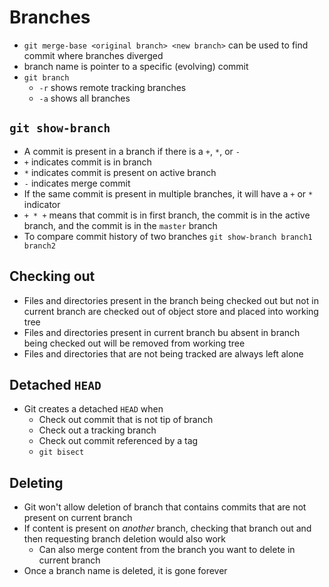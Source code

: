 # Branches

* `git merge-base <original branch> <new branch>` can be used to find commit where branches diverged
* branch name is pointer to a specific (evolving) commit
* `git branch`
  * `-r` shows remote tracking branches
  * `-a` shows all branches

## `git show-branch`

* A commit is present in a branch if there is a `+`, `*`, or `-`
* `+` indicates commit is in branch
* `*` indicates commit is present on active branch
* `-` indicates merge commit
* If the same commit is present in multiple branches, it will have a `+` or `*` indicator
* `+ * +` means that commit is in first branch, the commit is in the active branch, and the commit is in the `master` branch
* To compare commit history of two branches `git show-branch branch1 branch2`

## Checking out

* Files and directories present in the branch being checked out but not in current branch are checked out of object store and placed into working tree
* Files and directories present in current branch bu absent in branch being checked out will be removed from working tree
* Files and directories that are not being tracked are always left alone

## Detached `HEAD`

* Git creates a detached `HEAD` when
  * Check out commit that is not tip of branch
  * Check out a tracking branch
  * Check out commit referenced by a tag
  * `git bisect`

## Deleting

* Git won't allow deletion of branch that contains commits that are not present on current branch
* If content is present on _another_ branch, checking that branch out and then requesting branch deletion would also work
  * Can also merge content from the branch you want to delete in current branch
* Once a branch name is deleted, it is gone forever

